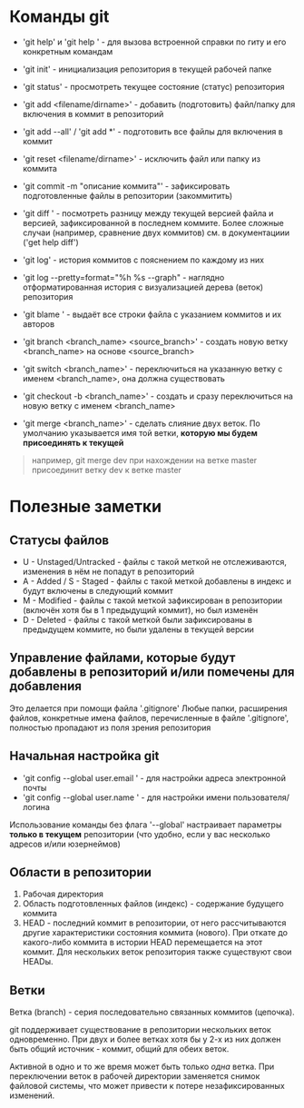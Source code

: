 # Команды git

- 'git help' и 'git help <command>'          - для вызова встроенной справки по гиту и его конкретным командам
- 'git init'                                 - инициализация репозитория в текущей рабочей папке
- 'git status'                               - просмотреть текущее состояние (статус) репозитория
- 'git add <filename/dirname>'               - добавить (подготовить) файл/папку для включения в коммит в репозиторий
- 'git add --all' / 'git add *'               - подготовить все файлы для включения в коммит
- 'git reset <filename/dirname>'             - исключить файл или папку из коммита
- 'git commit -m "описание коммита"'         - зафиксировать подготовленные файлы в репозитории (закоммитить)
- 'git diff <filename>'                      - посмотреть разницу между текущей версией файла и версией, зафиксированной в последнем коммите. Более сложные случаи (например, сравнение двух коммитов) см. в документациии ('get help diff')
- 'git log'                                  - история коммитов с пояснением по каждому из них
- 'git log --pretty=format="%h %s --graph"   - наглядно отформатированная история с визуализацией дерева (веток) репозитория
- 'git blame <filename>'                     - выдаёт все строки файла с указанием коммитов и их авторов
- 'git branch <branch_name> <source_branch>' - создать новую ветку <branch_name> на основе <source_branch>
- 'git switch <branch_name>'                 - переключиться на указанную ветку с именем <branch_name>, она должна существовать
- 'git checkout -b <branch_name>'            - создать и сразу переключиться на новую ветку с именем <branch_name>

- 'git merge <branch_name>'                  - сделать слияние двух веток. По умолчанию указывается имя той ветки, **которую мы будем присоединять к текущей**
> например, git merge dev при нахождении на ветке master присоединит ветку dev к ветке master

# Полезные заметки

## Статусы файлов

- U - Unstaged/Untracked - файлы с такой меткой не отслеживаются, изменения в нём не попадут в репозиторий
- A - Added / S - Staged - файлы с такой меткой добавлены в индекс и будут включены в следующий коммит
- M - Modified           - файлы с такой меткой зафиксирован в репозитории (включён хотя бы в 1 предыдущий коммит), но был изменён
- D - Deleted            - файлы с такой меткой были зафиксированы в предыдущем коммите, но были удалены в текущей версии

## Управление файлами, которые будут добавлены в репозиторий и/или помечены для добавления 

Это делается при помощи файла '.gitignore'
Любые папки, расширения файлов, конкретные имена файлов, перечисленные в файле '.gitignore', полностью пропадают из поля зрения репозитория

## Начальная настройка git

- 'git config --global user.email <email>' - для настройки адреса электронной почты
- 'git config --global user.name <name>' - для настройки имени пользователя/логина

Использование команды без флага '--global' настраивает параметры **только в текущем** репозитории (что удобно, если у вас несколько адресов и/или юзернеймов)

## Области в репозитории

1. Рабочая директория
2. Область подготовленных файлов (индекс) - содержание будущего коммита
3. HEAD - последний коммит в репозитории, от него рассчитываются другие характеристики состояния коммита (нового). При откате до какого-либо коммита в истории HEAD перемещается на этот коммит. Для нескольких веток репозитория также существуют свои HEADы.

## Ветки

Ветка (branch) - серия последовательно связанных коммитов (цепочка).

git поддерживает существование в репозитории нескольких веток одновременно. При двух и более ветках хотя бы у 2-х из них должен быть общий источник - коммит, общий для обеих веток.

Активной в одно и то же время может быть только *одна* ветка. При переключении веток в рабочей директории заменяется снимок файловой системы, что может привести к потере незафиксированных изменений.
